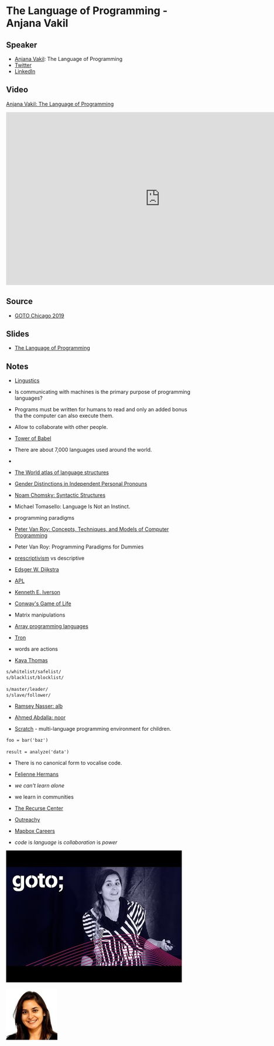 # The Language of Programming - Anjana Vakil

## Speaker

* [Anjana Vakil](https://vakila.github.io): The Language of Programming
* [Twitter](https://twitter.com/AnjanaVakil)
* [LinkedIn](https://www.linkedin.com/in/anjanavakil/)

## Video

[Anjana Vakil: The Language of Programming](https://www.youtube.com/watch?v=6EdFiISk22k)

<iframe width="840" height="472" src="https://www.youtube.com/embed/6EdFiISk22k"
frameborder="0"
allow="accelerometer; autoplay; encrypted-media; gyroscope; picture-in-picture"
allowfullscreen>
</iframe>

## Source

* [GOTO Chicago 2019](https://gotochgo.com/)

## Slides

* [The Language of Programming](https://speakerdeck.com/vakila/the-language-of-programming)

## Notes

* [Lingustics](https://en.wikipedia.org/wiki/Linguistics)
* Is communicating with machines is the primary purpose of programming languages?
* Programs must be written for humans to read and only an added bonus tha the computer can also execute them.
* Allow to collaborate with other people.
* [Tower of Babel](https://en.wikipedia.org/wiki/Tower_of_Babel)
* There are about 7,000 languages used around the world.
* [](https://en.wikipedia.org/wiki/List_of_languages_by_number_of_native_speakers)
* [The World atlas of language structures](https://wals.info/)
* [Gender Distinctions in Independent Personal Pronouns](https://wals.info/chapter/44)
* [Noam Chomsky: Syntactic Structures](https://en.wikipedia.org/wiki/Syntactic_Structures)
* Michael Tomasello: Language Is Not an Instinct.
* programming paradigms
* [Peter Van Roy: Concepts, Techniques, and Models of Computer Programming](https://www.amazon.com/Concepts-Techniques-Models-Computer-Programming/dp/0262220695)
* Peter Van Roy: Programming Paradigms for Dummies
* [prescriptivism](https://en.wikipedia.org/wiki/Linguistic_prescription) vs descriptive
* [Edsger W. Dijkstra](https://en.wikipedia.org/wiki/Edsger_W._Dijkstra)
* [APL](https://en.wikipedia.org/wiki/APL_(programming_language))
* [Kenneth E. Iverson](https://en.wikipedia.org/wiki/Kenneth_E._Iverson)
* [Conway's Game of Life](https://en.wikipedia.org/wiki/Conway%27s_Game_of_Life)
* Matrix manipulations
* [Array programming languages](https://en.wikipedia.org/wiki/Category:Array_programming_languages)
* [Tron](https://en.wikipedia.org/wiki/Tron)

* words are actions
* [Kaya Thomas](https://twitter.com/kthomas901)

```
s/whitelist/safelist/
s/blacklist/blocklist/

s/master/leader/
s/slave/follower/
```

* [Ramsey Nasser: alb](http://nas.sr/%D9%82%D9%84%D8%A8/)
* [Ahmed Abdalla: noor](https://github.com/SimplyAhmazing/noor)

* [Scratch](https://scratch.mit.edu/) - multi-language programming environment for children.

```
foo = bar('baz')

result = analyze('data')
```

* There is no canonical form to vocalise code.
* [Felienne Hermans](https://www.felienne.com/)


* *we can't learn alone*
* we learn in communities
* [The Recurse Center](https://www.recurse.com/)
* [Outreachy](https://www.outreachy.org/)

* [Mapbox Careers](https://www.mapbox.com/careers/)

* *code* is *language* is *collaboration* is *power*

![](assets/img/l/the-language-of-programming.jpg)

![](assets/img/p/anjana_vakil.jpg)

